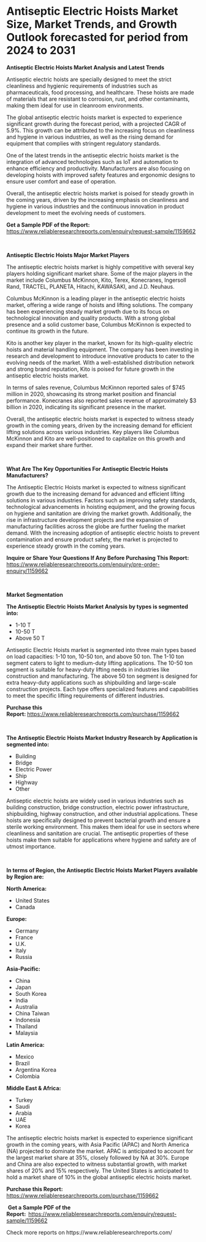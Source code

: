<p><h1>Antiseptic Electric Hoists Market Size, Market Trends, and Growth Outlook forecasted for period from 2024 to 2031</h1></p><p><strong>Antiseptic Electric Hoists Market Analysis and Latest Trends</strong></p>
<p><p>Antiseptic electric hoists are specially designed to meet the strict cleanliness and hygienic requirements of industries such as pharmaceuticals, food processing, and healthcare. These hoists are made of materials that are resistant to corrosion, rust, and other contaminants, making them ideal for use in cleanroom environments.</p><p>The global antiseptic electric hoists market is expected to experience significant growth during the forecast period, with a projected CAGR of 5.9%. This growth can be attributed to the increasing focus on cleanliness and hygiene in various industries, as well as the rising demand for equipment that complies with stringent regulatory standards.</p><p>One of the latest trends in the antiseptic electric hoists market is the integration of advanced technologies such as IoT and automation to enhance efficiency and productivity. Manufacturers are also focusing on developing hoists with improved safety features and ergonomic designs to ensure user comfort and ease of operation.</p><p>Overall, the antiseptic electric hoists market is poised for steady growth in the coming years, driven by the increasing emphasis on cleanliness and hygiene in various industries and the continuous innovation in product development to meet the evolving needs of customers.</p></p>
<p><strong>Get a Sample PDF of the Report:&nbsp;</strong> <a href="https://www.reliableresearchreports.com/enquiry/request-sample/1159662">https://www.reliableresearchreports.com/enquiry/request-sample/1159662</a></p>
<p>&nbsp;</p>
<p><strong>Antiseptic Electric Hoists Major Market Players</strong></p>
<p><p>The antiseptic electric hoists market is highly competitive with several key players holding significant market share. Some of the major players in the market include Columbus McKinnon, Kito, Terex, Konecranes, Ingersoll Rand, TRACTEL, PLANETA, Hitachi, KAWASAKI, and J.D. Neuhaus.</p><p>Columbus McKinnon is a leading player in the antiseptic electric hoists market, offering a wide range of hoists and lifting solutions. The company has been experiencing steady market growth due to its focus on technological innovation and quality products. With a strong global presence and a solid customer base, Columbus McKinnon is expected to continue its growth in the future.</p><p>Kito is another key player in the market, known for its high-quality electric hoists and material handling equipment. The company has been investing in research and development to introduce innovative products to cater to the evolving needs of the market. With a well-established distribution network and strong brand reputation, Kito is poised for future growth in the antiseptic electric hoists market.</p><p>In terms of sales revenue, Columbus McKinnon reported sales of $745 million in 2020, showcasing its strong market position and financial performance. Konecranes also reported sales revenue of approximately $3 billion in 2020, indicating its significant presence in the market.</p><p>Overall, the antiseptic electric hoists market is expected to witness steady growth in the coming years, driven by the increasing demand for efficient lifting solutions across various industries. Key players like Columbus McKinnon and Kito are well-positioned to capitalize on this growth and expand their market share further.</p></p>
<p>&nbsp;</p>
<p><strong>What Are The Key Opportunities For Antiseptic Electric Hoists Manufacturers?</strong></p>
<p><p>The Antiseptic Electric Hoists market is expected to witness significant growth due to the increasing demand for advanced and efficient lifting solutions in various industries. Factors such as improving safety standards, technological advancements in hoisting equipment, and the growing focus on hygiene and sanitation are driving the market growth. Additionally, the rise in infrastructure development projects and the expansion of manufacturing facilities across the globe are further fueling the market demand. With the increasing adoption of antiseptic electric hoists to prevent contamination and ensure product safety, the market is projected to experience steady growth in the coming years.</p></p>
<p><strong>Inquire or Share Your Questions If Any Before Purchasing This Report:</strong> <a href="https://www.reliableresearchreports.com/enquiry/pre-order-enquiry/1159662">https://www.reliableresearchreports.com/enquiry/pre-order-enquiry/1159662</a></p>
<p>&nbsp;</p>
<p><strong>Market Segmentation</strong></p>
<p><strong>The Antiseptic Electric Hoists Market Analysis by types is segmented into:</strong></p>
<p><ul><li>1-10 T</li><li>10-50 T</li><li>Above 50 T</li></ul></p>
<p><p>Antiseptic Electric Hoists market is segmented into three main types based on load capacities: 1-10 ton, 10-50 ton, and above 50 ton. The 1-10 ton segment caters to light to medium-duty lifting applications. The 10-50 ton segment is suitable for heavy-duty lifting needs in industries like construction and manufacturing. The above 50 ton segment is designed for extra heavy-duty applications such as shipbuilding and large-scale construction projects. Each type offers specialized features and capabilities to meet the specific lifting requirements of different industries.</p></p>
<p><strong>Purchase this Report:&nbsp;</strong><a href="https://www.reliableresearchreports.com/purchase/1159662">https://www.reliableresearchreports.com/purchase/1159662</a></p>
<p>&nbsp;</p>
<p><strong>The Antiseptic Electric Hoists Market Industry Research by Application is segmented into:</strong></p>
<p><ul><li>Building</li><li>Bridge</li><li>Electric Power</li><li>Ship</li><li>Highway</li><li>Other</li></ul></p>
<p><p>Antiseptic electric hoists are widely used in various industries such as building construction, bridge construction, electric power infrastructure, shipbuilding, highway construction, and other industrial applications. These hoists are specifically designed to prevent bacterial growth and ensure a sterile working environment. This makes them ideal for use in sectors where cleanliness and sanitation are crucial. The antiseptic properties of these hoists make them suitable for applications where hygiene and safety are of utmost importance.</p></p>
<p>&nbsp;</p>
<p><strong>In terms of Region, the Antiseptic Electric Hoists Market Players available by Region are:</strong></p>
<p>
    <p> <strong> North America: </strong>
        <ul>
            <li>United States</li>
            <li>Canada</li>
        </ul>
        </p> 
    <p> <strong> Europe: </strong>
        <ul>
            <li>Germany</li>
            <li>France</li>
            <li>U.K.</li>
            <li>Italy</li>
            <li>Russia</li>
        </ul>
        </p> 
    <p> <strong> Asia-Pacific: </strong>
        <ul>
            <li>China</li>
            <li>Japan</li>
            <li>South Korea</li>
            <li>India</li>
            <li>Australia</li>
            <li>China Taiwan</li>
            <li>Indonesia</li>
            <li>Thailand</li>
            <li>Malaysia</li>
        </ul>
        </p> 
    <p> <strong> Latin America: </strong>
        <ul>
            <li>Mexico</li>
            <li>Brazil</li>
            <li>Argentina Korea</li>
            <li>Colombia</li>
        </ul>
        </p> 
    <p> <strong> Middle East & Africa: </strong>
        <ul>
            <li>Turkey</li>
            <li>Saudi</li>
            <li>Arabia</li>
            <li>UAE</li>
            <li>Korea</li>
        </ul>
    </p>
    </p>
<p><p>The antiseptic electric hoists market is expected to experience significant growth in the coming years, with Asia Pacific (APAC) and North America (NA) projected to dominate the market. APAC is anticipated to account for the largest market share at 35%, closely followed by NA at 30%. Europe and China are also expected to witness substantial growth, with market shares of 20% and 15% respectively. The United States is anticipated to hold a market share of 10% in the global antiseptic electric hoists market.</p></p>
<p><strong>Purchase this Report: </strong><a href="https://www.reliableresearchreports.com/purchase/1159662">https://www.reliableresearchreports.com/purchase/1159662</a></p>
<p>&nbsp;<strong>Get a Sample PDF of the Report:&nbsp;&nbsp;</strong><a href="https://www.reliableresearchreports.com/enquiry/request-sample/1159662">https://www.reliableresearchreports.com/enquiry/request-sample/1159662</a></p>
<p><strong></strong></p>
<p>Check more reports on https://www.reliableresearchreports.com/</p>